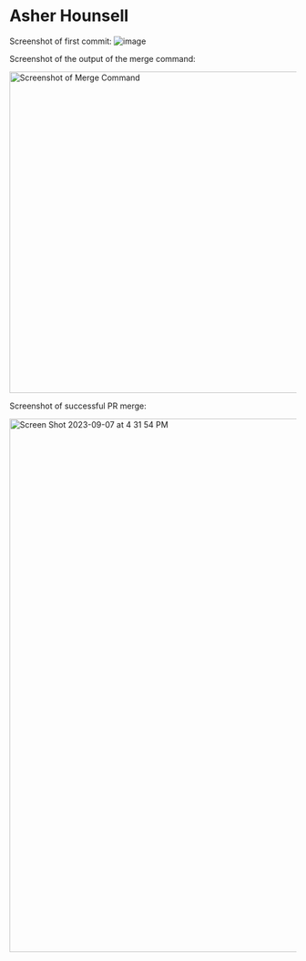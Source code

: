 # Asher Hounsell

Screenshot of first commit:
![image](https://github.com/AsherHounsell/ECE444-F2023-Assignment1/assets/61854862/9a493bc0-2a59-4724-ae95-78813c5a5588)

Screenshot of the output of the merge command:

<img width="564" alt="Screenshot of Merge Command" src="https://github.com/AsherHounsell/ECE444-F2023-Assignment1/assets/61854862/c67c1202-8c7b-4c9d-95cf-7ca5088d556f">

Screenshot of successful PR merge:

<img width="936" alt="Screen Shot 2023-09-07 at 4 31 54 PM" src="https://github.com/AsherHounsell/ECE444-F2023-Assignment1/assets/61854862/31c99538-675e-484d-af5d-885b16104e50">


